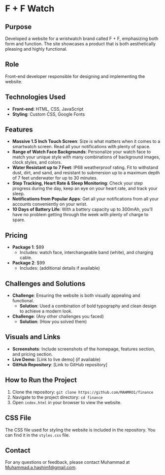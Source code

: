 # F + F Watch

## Purpose
Developed a website for a wristwatch brand called F + F, emphasizing both form and function. The site showcases a product that is both aesthetically pleasing and highly functional.

## Role
Front-end developer responsible for designing and implementing the website.

## Technologies Used
- **Front-end**: HTML, CSS, JavaScript
- **Styling**: Custom CSS, Google Fonts

## Features
- **Massive 1.5 Inch Touch Screen**: Size is what matters when it comes to a smartwatch screen. Read all your notifications with plenty of space.
- **Range of Watch Face Backgrounds**: Personalize your watch face to match your unique style with many combinations of background images, clock styles, and colors.
- **Water Resistant up to 7 Feet**: IP68 weatherproof rating. Fit to withstand dust, dirt, and sand, and resistant to submersion up to a maximum depth of 7 feet underwater for up to 30 minutes.
- **Step Tracking, Heart Rate & Sleep Monitoring**: Check your step progress during the day, keep an eye on your heart rate, and track your sleep.
- **Notifications from Popular Apps**: Get all your notifications from all your accounts conveniently on your wrist.
- **10 Days of Battery Life**: With a battery capacity up to 300mAh, you’ll have no problem getting through the week with plenty of charge to spare.

## Pricing
- **Package 1**: $89
  - Includes: watch face, interchangeable band (white), and charging cable.
- **Package 2**: $99
  - Includes: (additional details if available)

## Challenges and Solutions
- **Challenge**: Ensuring the website is both visually appealing and functional.
  - **Solution**: Used a combination of bold typography and clean design to achieve a modern look.
- **Challenge**: (Any other challenges you faced)
  - **Solution**: (How you solved them)

## Visuals and Links
- **Screenshots**: Include screenshots of the homepage, features section, and pricing section.
- **Live Demo**: [Link to live demo] (if available)
- **GitHub Repository**: [Link to GitHub repository]

## How to Run the Project
1. Clone the repository: `git clone https://github.com/MAHMRO1/finance`
2. Navigate to the project directory: `cd finance`
3. Open `index.html` in your browser to view the website.

## CSS File
The CSS file used for styling the website is included in the repository. You can find it in the `styles.css` file.

## Contact
For any questions or feedback, please contact Muhammad at Muhammad.a.hashim1@gmail.com.


